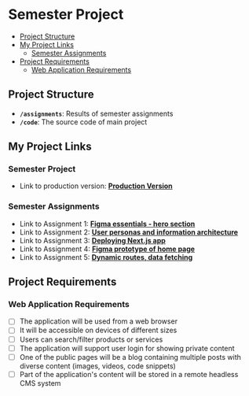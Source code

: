 # Semester Project <!-- omit in toc -->

- [Project Structure](#project-structure)
- [My Project Links](#my-project-links)
  - [Semester Assignments](#semester-assignments)
- [Project Requirements](#project-requirements)
  - [Web Application Requirements](#web-application-requirements)

## Project Structure

- **`/assignments`**: Results of semester assignments
- **`/code`**: The source code of main project

## My Project Links

### Semester Project

- Link to production version: [**Production Version**](https://quiz-wrld.vercel.app/)

### Semester Assignments

- Link to Assignment 1: [**Figma essentials - hero section**](/assignments/assignment%201/figma_essentials-hero_section.mp4)
- Link to Assignment 2: [**User personas and information architecture**](/assignments/assignment%202/user_personas_and_information_architecture.pdf)
- Link to Assignment 3: [**Deploying Next.js app**](https://quiz-wrld.vercel.app/)
- Link to Assignment 4: [**Figma prototype of home page**](/assignments/assignment%204/home_page_figma_prototype.png)
- Link to Assignment 5: [**Dynamic routes, data fetching**](https://quiz-wrld.vercel.app/)

## Project Requirements

### Web Application Requirements

- [ ] The application will be used from a web browser
- [ ] It will be accessible on devices of different sizes
- [ ] Users can search/filter products or services
- [ ] The application will support user login for showing private content
- [ ] One of the public pages will be a blog containing multiple posts with diverse content (images, videos, code snippets)
- [ ] Part of the application's content will be stored in a remote headless CMS system

